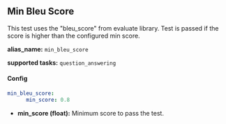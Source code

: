 
<div class="h3-box" markdown="1">

## Min Bleu Score

This test uses the "bleu_score" from evaluate library. Test is passed if the score is higher than the configured min score.

**alias_name:** `min_bleu_score`

**supported tasks:** `question_answering`

</div><div class="h3-box" markdown="1">

#### Config
```yaml
min_bleu_score:
      min_score: 0.8
```
- **min_score (float):** Minimum score to pass the test.

<!-- #### Examples -->

</div>